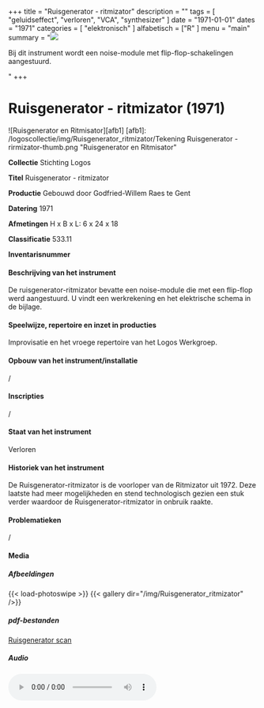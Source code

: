 ﻿+++
title = "Ruisgenerator - ritmizator"
description = ""
tags = [
  "geluidseffect",
"verloren",
"VCA",
"synthesizer"
]
date = "1971-01-01"
dates = "1971"
categories = [ "elektronisch"
]
alfabetisch = ["R"
]
menu = "main"
summary = "<a href='/logoscollectie/1971/ruisgenerator_ritmisator'><img src='/logoscollectie/img/Ruisgenerator_ritmizator/Tekening'></a><p>Bij dit instrument wordt een noise-module met flip-flop-schakelingen aangestuurd.</p>"
+++

# Ruisgenerator - ritmizator (1971)
![Ruisgenerator en Ritmisator][afb1]
[afb1]: /logoscollectie/img/Ruisgenerator_ritmizator/Tekening Ruisgenerator - rirmizator-thumb.png "Ruisgenerator en Ritmisator"

**Collectie**
Stichting Logos

**Titel**
Ruisgenerator - ritmizator

**Productie**
Gebouwd door Godfried-Willem Raes te Gent

**Datering**
1971

**Afmetingen**
H x B x L: 6 x 24 x 18

**Classificatie**
533.11

**Inventarisnummer**


#### Beschrijving van het instrument
De ruisgenerator-ritmizator bevatte een noise-module die met een flip-flop werd aangestuurd. U vindt een werkrekening en het elektrische schema in de bijlage.

#### Speelwijze, repertoire en inzet in producties
Improvisatie en het vroege repertoire van het Logos Werkgroep. 

#### Opbouw van het instrument/installatie
/

#### Inscripties
/

#### Staat van het instrument
Verloren

#### Historiek van het instrument
De Ruisgenerator-ritmizator is de voorloper van de Ritmizator uit 1972. Deze laatste had meer mogelijkheden en stend technologisch gezien een stuk verder waardoor de Ruisgenerator-ritmizator in onbruik raakte.

#### Problematieken
/

#### Media
##### Afbeeldingen
{{< load-photoswipe >}}
{{< gallery dir="/img/Ruisgenerator_ritmizator" />}}

##### pdf-bestanden
[Ruisgenerator scan](/logoscollectie/pdf/Ruisgenerator_ritmizator/Scan%20ritmizator.pdf)

##### Audio
<audio controls>
<source src="/logoscollectie/audio/Ruisgenerator-Ritmisator/Puig_Antich_example_of_ritmizators_CR747.wav" type="audio/wav">
<source src="/logoscollectie/audio/Ruisgenerator-Ritmisator/Puig_Antich_example_of_ritmizators_CR747.wav" type="audio/x-wav">
  Your browser doesn't support HTML5 audio. Here is a <a href="/logoscollectie/audio/Ruisgenerator-Ritmisator/Puig_Antich_example_of_ritmizators_CR747.wav">link to the audio</a> instead.
</audio>